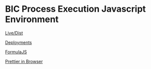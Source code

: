 # BIC Process Execution Javascript Environment

[Live/Dist](https://go-hse.github.io/bic-js-env/dist/index.html)

[Deployments](https://github.com/go-hse/bic-js-env/deployments)

[FormulaJS](https://formulajs.info/functions/)
    
[Prettier in Browser](https://prettier.io/docs/browser.html)


